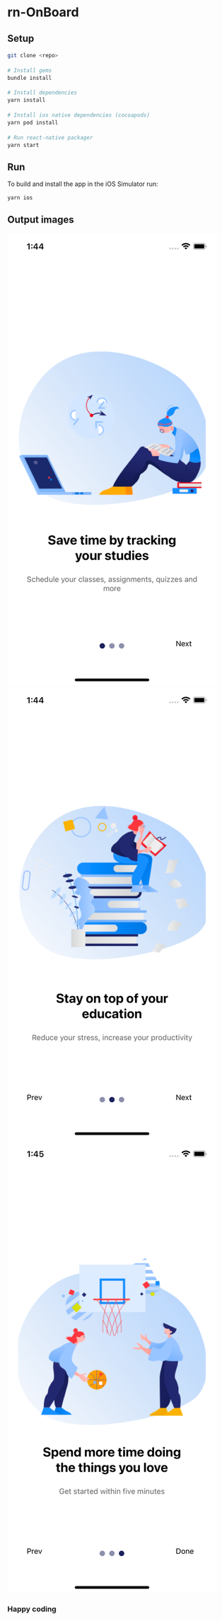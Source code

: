 # rn-OnBoard

## Setup

```bash
git clone <repo>

# Install gems
bundle install

# Install dependencies
yarn install

# Install ios native dependencies (cocoapods)
yarn pod install

# Run react-native packager
yarn start

```

## Run

To build and install the app in the iOS Simulator run:

```bash
yarn ios
```

## Output images

![](outputImages/onboard1.png)
![](outputImages/onboard2.png)
![](outputImages/onboard3.png)

### Happy coding
